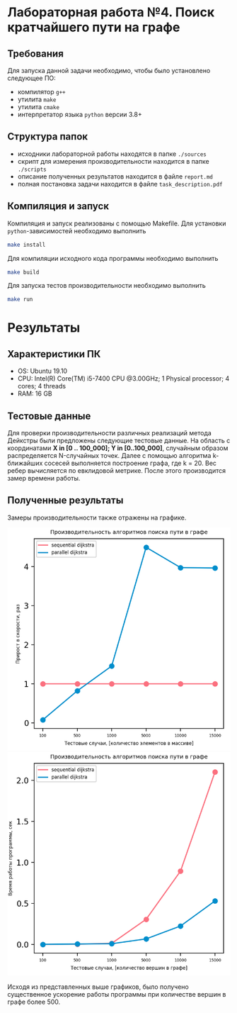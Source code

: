 # Лабораторная работа №4. Поиск кратчайшего пути на графе

## Требования
Для запуска данной задачи необходимо, чтобы было установлено следующее ПО:
 - компилятор `g++`
 - утилита `make`
 - утилита `cmake`
 - интерпретатор языка `python` версии 3.8+
 
## Структура папок
- исходники лабораторной работы находятся в папке `./sources`
- скрипт для измерения производительности находится в папке `./scripts`
- описание полученных результатов находится в файле `report.md`
- полная постановка задачи находится в файле `task_description.pdf` 

## Компиляция и запуск
Компиляция и запуск реализованы с помощью Makefile.
Для установки `python`-зависимостей необходимо выполнить
```bash
make install
```
Для компиляции исходного кода программы необходимо выполнить
```bash
make build
```
Для запуска тестов производительности необходимо выполнить
```bash
make run
```
# Результаты 

## Характеристики ПК
- OS: Ubuntu 19.10
- CPU: Intel(R) Core(TM) i5-7400 CPU @3.00GHz; 1 Physical processor; 4 cores; 4 threads
- RAM: 16 GB

## Тестовые данные
Для проверки производительности различных реализаций метода Дейкстры были предложены следующие тестовые данные.
На область с координатами **X in [0 .. 100_000]; Y in [0..100_000]**, случайным образом распределяется N-случайных точек.
Далее с помощью алгоритма k-ближайших сосесей выполняется построение графа, где k = 20. Вес ребер вычисляется по евклидовой метрике.
После этого производится замер времени работы.
## Полученные результаты
Замеры производительности также отражены на графике.

![Effieciency](pictures/task_4_efficiency_report.png)
![Time](pictures/task_4_time_report.png)

Исходя из представленных выше графиков, было получено существенное ускорение работы программы при количестве вершин в графе более 500.

